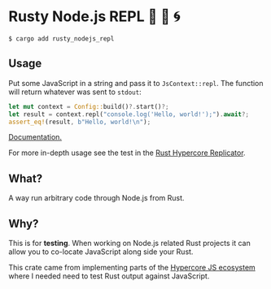 # Rusty Node.js REPL 🦀 🌳 🌀

```
$ cargo add rusty_nodejs_repl
```

## Usage

Put some JavaScript in a string and pass it to `JsContext::repl`. The function will return whatever was sent to `stdout`:

```rust
let mut context = Config::build()?.start()?;
let result = context.repl("console.log('Hello, world!');").await?;
assert_eq!(result, b"Hello, world!\n");
```

[Documentation.](https://docs.rs/rusty_nodejs_repl/latest/rusty_nodejs_repl/)

For more in-depth usage see the test in the [Rust Hypercore Replicator](https://github.com/cowlicks/replicator/tree/master/replicator/tests).

## What?

A way run arbitrary code through Node.js from Rust.

## Why?

This is for **testing**. When working on Node.js related Rust projects it can allow you to co-locate JavaScript along side your Rust.

This crate came from implementing parts of the [Hypercore JS ecosystem](https://docs.pears.com/building-blocks/hypercore) where I needed need to test Rust output against JavaScript.
